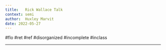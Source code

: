 ```yaml
---
title:   Rick Wallace Talk
context: semi
author:  Huxley Marvit
date: 2022-05-27
---
```


#flo #ret #ref
#disorganized #incomplete
#inclass 

***
